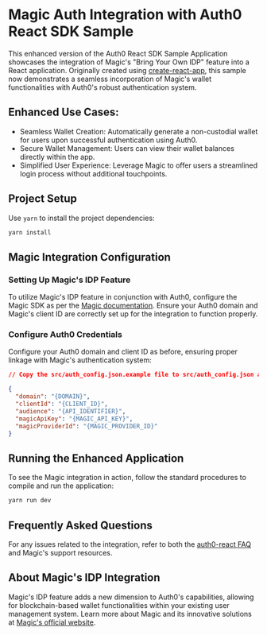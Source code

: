 # Magic Auth Integration with Auth0 React SDK Sample

This enhanced version of the Auth0 React SDK Sample Application showcases the integration of Magic's "Bring Your Own IDP" feature into a React application. Originally created using [create-react-app](https://reactjs.org/docs/create-a-new-react-app.html), this sample now demonstrates a seamless incorporation of Magic's wallet functionalities with Auth0's robust authentication system.

## Enhanced Use Cases:

- Seamless Wallet Creation: Automatically generate a non-custodial wallet for users upon successful authentication using Auth0.
- Secure Wallet Management: Users can view their wallet balances directly within the app.
- Simplified User Experience: Leverage Magic to offer users a streamlined login process without additional touchpoints.

## Project Setup

Use `yarn` to install the project dependencies:

```bash
yarn install
```

## Magic Integration Configuration

### Setting Up Magic's IDP Feature

To utilize Magic's IDP feature in conjunction with Auth0, configure the Magic SDK as per the [Magic documentation](https://magic.link/docs). Ensure your Auth0 domain and Magic's client ID are correctly set up for the integration to function properly.

### Configure Auth0 Credentials

Configure your Auth0 domain and client ID as before, ensuring proper linkage with Magic's authentication system:

```json
// Copy the src/auth_config.json.example file to src/auth_config.json and fill the config

{
  "domain": "{DOMAIN}",
  "clientId": "{CLIENT_ID}",
  "audience": "{API_IDENTIFIER}",
  "magicApiKey": "{MAGIC_API_KEY}",
  "magicProviderId": "{MAGIC_PROVIDER_ID}"
}
```

## Running the Enhanced Application

To see the Magic integration in action, follow the standard procedures to compile and run the application:

```bash
yarn run dev
```

## Frequently Asked Questions

For any issues related to the integration, refer to both the [auth0-react FAQ](https://github.com/auth0/auth0-react/blob/master/FAQ.md) and Magic's support resources.

## About Magic's IDP Integration

Magic's IDP feature adds a new dimension to Auth0's capabilities, allowing for blockchain-based wallet functionalities within your existing user management system. Learn more about Magic and its innovative solutions at [Magic's official website](https://magic.link).
